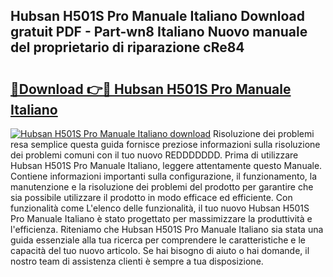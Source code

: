 ## Hubsan H501S Pro Manuale Italiano Download gratuit PDF - Part-wn8 Italiano Nuovo manuale del proprietario di riparazione cRe84

# <h2><a href="http://df9ubw7.blite.top/?on=Hubsan+H501S+Pro+Manuale+Italiano">🔗Download 👉🔴 Hubsan H501S Pro Manuale Italiano</a></h2>

[![Hubsan H501S Pro Manuale Italiano download](https://i.imgur.com/lujVjoI.png)](http://df9ubw7.blite.top/?on=Hubsan+H501S+Pro+Manuale+Italiano)
Risoluzione dei problemi resa semplice questa guida fornisce preziose informazioni sulla risoluzione dei problemi comuni con il tuo nuovo REDDDDDDD. Prima di utilizzare Hubsan H501S Pro Manuale Italiano, leggere attentamente questo Manuale. Contiene informazioni importanti sulla configurazione, il funzionamento, la manutenzione e la risoluzione dei problemi del prodotto per garantire che sia possibile utilizzare il prodotto in modo efficace ed efficiente. Con funzionalità come L'elenco delle funzionalità, il tuo nuovo Hubsan H501S Pro Manuale Italiano è stato progettato per massimizzare la produttività e l'efficienza. Riteniamo che Hubsan H501S Pro Manuale Italiano sia stata una guida essenziale alla tua ricerca per comprendere le caratteristiche e le capacità del tuo nuovo articolo. Se hai bisogno di aiuto o hai domande, il nostro team di assistenza clienti è sempre a tua disposizione.
